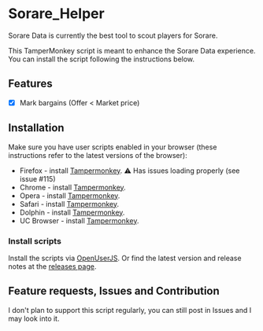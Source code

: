 # Sorare_Helper

Sorare Data is currently the best tool to scout players for Sorare.

This TamperMonkey script is meant to enhance the Sorare Data experience. You can install the script following the instructions below.

## Features
- [x] Mark bargains (Offer < Market price)

## Installation
Make sure you have user scripts enabled in your browser (these instructions refer to the latest versions of the browser):

* Firefox - install [Tampermonkey](https://tampermonkey.net/?ext=dhdg&browser=firefox). :warning: Has issues loading properly (see issue #115)
* Chrome - install [Tampermonkey](https://tampermonkey.net/?ext=dhdg&browser=chrome).
* Opera - install [Tampermonkey](https://tampermonkey.net/?ext=dhdg&browser=opera).
* Safari - install [Tampermonkey](https://tampermonkey.net/?ext=dhdg&browser=safari).
* Dolphin - install [Tampermonkey](https://tampermonkey.net/?ext=dhdg&browser=dolphin).
* UC Browser - install [Tampermonkey](https://tampermonkey.net/?ext=dhdg&browser=ucweb).

### Install scripts
Install the scripts via [OpenUserJS][install-script]. Or find the latest version and release notes at the [releases page](https://github.com/djizus/SorareData_Helper/releases).

## Feature requests, Issues and Contribution
I don't plan to support this script regularly, you can still post in Issues and I may look into it.

[issue-list]: https://github.com/djizus/SorareData_Helper/issues
[install-script]: https://openuserjs.org/install/djizus/SorareData_Helper.js
